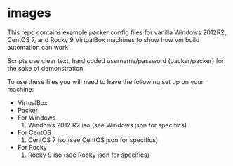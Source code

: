 # images

This repo contains example packer config files for vanilla Windows 2012R2, CentOS 7, and Rocky 9 VirtualBox machines to show how vm build automation can work.

Scripts use clear text, hard coded username/password (packer/packer) for the sake of demonstration.

To use these files you will need to have the following set up on your machine:
  - VirtualBox
  - Packer
  - For Windows
    1. Windows 2012 R2 iso (see Windows json for specifics)
  - For CentOS
    1. CentOS 7 iso (see CentOS json for specifics)
  - For Rocky
    1. Rocky 9 iso (see Rocky json for specifics)